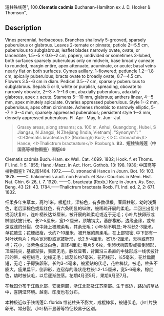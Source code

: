 短柱铁线莲",
100.**Clematis cadmia** Buchanan-Hamilton ex J. D. Hooker & Thomson",

## Description
Vines perennial, herbaceous. Branches shallowly 5-grooved, sparsely puberulous or glabrous. Leaves 2-ternate or pinnate; petiole 2--5.5 cm, puberulous to subglabrous; leaflet blades narrowly ovate, ovate, or lanceolate, 1.5--5 × 0.6--2 cm, papery, undivided or sometimes 3-lobed, both surfaces sparsely puberulous only on midvein, base broadly cuneate to rounded, margin entire, apex attenuate, acuminate, or acute; basal veins nearly flat on both surfaces. Cymes axillary, 1-flowered; peduncle 1.2--1.8 cm, apically puberulous; bracts ovate to broadly ovate, 0.7--4.5 cm. Flowers 3.5--6 cm in diam. Pedicel 3.5--7 cm, sparsely puberulous to subglabrous. Sepals 5 or 6, white or purplish, spreading, obovate to narrowly obovate, 2--3 × 1--1.6 cm, abaxially puberulous, adaxially glabrous, apex ± acute. Stamens 5--10 mm, glabrous; anthers linear, 4--5 mm, apex minutely apiculate. Ovaries appressed puberulous. Style 1--2 mm, puberulous, apex often circinnate. Achenes rhombic to narrowly elliptic, 5--7 × 3--4 mm, sparsely appressed puberulous; persistent style 1--3 mm, densely appressed puberulous. Fl. Apr--May, fr. Jun--Jul.

> Grassy areas, along streams; ca. 100 m. Anhui, Guangdong, Hubei, S Jiangsu, N Jiangxi, N Zhejiang [India, Vietnam].
  "Synonym": "&lt;I&gt;Clematis bracteata&lt;/I&gt; (Roxburgh) Kurz; &lt;I&gt;C. stronachii&lt;/I&gt; Hance; &lt;I&gt;Thalictrum bracteatum&lt;/I&gt; Roxburgh.
**93．短柱铁线莲（中国高等植物图鉴）图版69**

Clematis cadmia Buch.-Ham. ex Wall. Cat. 4699. 1832; Hook. f. et Thoms. Fl. Ind. 1: 5. 1855; Hand.-Mazz. in Act. Hort. Gothob. 13: 198. 1939; 中国高等植物图鉴1: 742,图1484. 1972.——C. stronachii Hance in Journ. Bot. 16: 103. 1878. ——C. hakonensis auct. non Franch. et Sav.: Courtois in Mem. Hist. Nat. Chin. 6: 26, t. 7. 1920. ——C. bracteata (Roxb.) Kurz in Journ. As. Soc. Beng. 43 (2): 43. 1784.——Thalictrum bracteata Roxb. Fl. Ind. ed. 2, 2: 671. 1832.

细柔多年生草本，高约1米。根粗壮，深棕色，有多数须根。茎圆柱形，幼时浅黄色，老后深棕色或紫红色，有六条明显的纵纹，被稀疏开展的柔毛。二回三出复叶或羽状复叶，连叶柄长达12厘米，被开展的疏柔毛或近于无毛；小叶片狭卵形或椭圆状披针形，长2-5厘米，宽1-2厘米，顶端钝尖，基部楔形，边缘全缘，或有深或浅的分裂，仅中脉上被疏柔毛，其余无毛；小叶柄不明显; 叶柄长2-3厘米。单花腋生；花梗细瘦，长约7-10厘米，被开展的疏柔毛，在上部较密, 中下部有一对叶状苞片；苞片宽卵形或宽披针形，长2.5-4厘米，宽1.5-2厘米，无柄或有短柄；花小，淡紫色或淡白色，直径4厘米; 萼片5-6枚，倒卵状椭圆形或狭倒卵形，顶端钝尖，基部渐狭，表面无毛，脉纹显著，背面沿三条直的中脉形成一线状披针形的带，被短绒毛，边缘无毛；雄蕊长约7毫米，花药线形，长5毫米，花丝扁而短，无毛；子房狭卵形，长约3-4毫米，被紧贴的伏毛，花柱棒状，被毛，柱头不膨大。瘦果扁平，倒卵形，连宿存的喙状花柱长1.2-1.5厘米，宽5-6毫米，棕红色，幼时被伏毛，以后逐渐脱落。花期4月至5月，果期6月至7月。

在我国分布于江西北部，安徽南部，浙江北部及江苏南部。生于溪边，路边的草丛中，喜阴湿环境。越南、印度也有分布。

本种极近似于铁线莲C. florida 惟花柱头不膨大，成棍棒状，被短伏毛，小叶片狭卵形，常分裂，小叶柄不显著等特征较易于区别。
